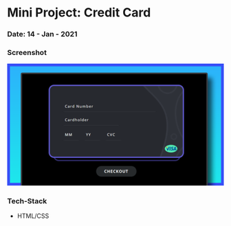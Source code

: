 # Mini Project: Credit Card

### Date: 14 - Jan - 2021

### Screenshot

<img src="./template-project-img.png" alt="screenshot"/>

### Tech-Stack

- HTML/CSS
